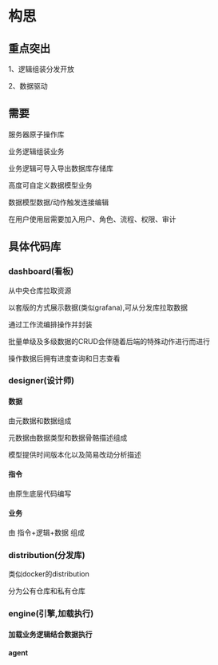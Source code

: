# 构思

## 重点突出

1、逻辑组装分发开放

2、数据驱动

## 需要

服务器原子操作库

业务逻辑组装业务

业务逻辑可导入导出数据库存储库

高度可自定义数据模型业务

数据模型数据/动作触发连接编辑

在用户使用层需要加入用户、角色、流程、权限、审计

## 具体代码库

### dashboard(看板)

从中央仓库拉取资源

以套版的方式展示数据(类似grafana),可从分发库拉取数据

通过工作流编排操作并封装

批量单级及多级数据的CRUD会伴随着后端的特殊动作进行而进行

操作数据后拥有进度查询和日志查看

### designer(设计师)

#### 数据

由元数据和数据组成

元数据由数据类型和数据骨骼描述组成

模型提供时间版本化以及简易改动分析描述

#### 指令

由原生底层代码编写

#### 业务

由 指令+逻辑+数据 组成

### distribution(分发库)

类似docker的distribution

分为公有仓库和私有仓库

### engine(引擎,加载执行)

#### 加载业务逻辑结合数据执行

#### agent

